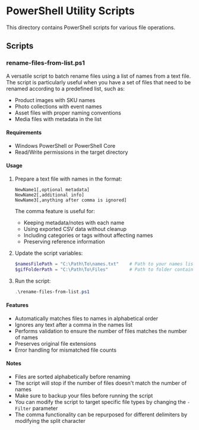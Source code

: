# PowerShell Utility Scripts

This directory contains PowerShell scripts for various file operations.

## Scripts

### rename-files-from-list.ps1

A versatile script to batch rename files using a list of names from a text file. The script is particularly useful when you have a set of files that need to be renamed according to a predefined list, such as:
- Product images with SKU names
- Photo collections with event names
- Asset files with proper naming conventions
- Media files with metadata in the list

#### Requirements
- Windows PowerShell or PowerShell Core
- Read/Write permissions in the target directory

#### Usage

1. Prepare a text file with names in the format:
   ```
   NewName1[,optional metadata]
   NewName2[,additional info]
   NewName3[,anything after comma is ignored]
   ```
   The comma feature is useful for:
   - Keeping metadata/notes with each name
   - Using exported CSV data without cleanup
   - Including categories or tags without affecting names
   - Preserving reference information

2. Update the script variables:
   ```powershell
   $namesFilePath = "C:\Path\To\names.txt"    # Path to your names list file
   $gifFolderPath = "C:\Path\To\Files"        # Path to folder containing files to rename
   ```

3. Run the script:
   ```powershell
   .\rename-files-from-list.ps1
   ```

#### Features
- Automatically matches files to names in alphabetical order
- Ignores any text after a comma in the names list
- Performs validation to ensure the number of files matches the number of names
- Preserves original file extensions
- Error handling for mismatched file counts

#### Notes
- Files are sorted alphabetically before renaming
- The script will stop if the number of files doesn't match the number of names
- Make sure to backup your files before running the script
- You can modify the script to target specific file types by changing the `-Filter` parameter
- The comma functionality can be repurposed for different delimiters by modifying the split character 
